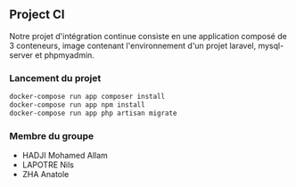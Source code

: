 ## Project CI

Notre projet d'intégration continue consiste en une application composé de 3 conteneurs, image contenant l'environnement d'un projet laravel, mysql-server et phpmyadmin.

### Lancement du projet

```bash
docker-compose run app composer install
docker-compose run app npm install
docker-compose run app php artisan migrate
```

### Membre du groupe

- HADJI Mohamed Allam
- LAPOTRE Nils
- ZHA Anatole
